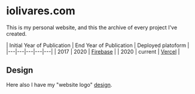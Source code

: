 # iolivares.com

This is my personal website, and this the archive of every project I've created.

| Initial Year of Publication  | End Year of Publication  | Deployed platoform |
|---|---|---|---|---|
| 2017 | 2020 | [Firebase](https://firebase.google.com/) |
| 2020 | current | [Vercel](https://vercel.com/) |

## Design

Here also I have my "website logo" [design](./design).